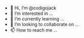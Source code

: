 - 👋 Hi, I’m @codigojack
- 👀 I’m interested in ...
- 🌱 I’m currently learning ...
- 💞️ I’m looking to collaborate on ...
- 📫 How to reach me ...

<!---
codigojack/codigojack is a ✨ special ✨ repository because its `README.md` (this file) appears on your GitHub profile.
You can click the Preview link to take a look at your changes.
--->
